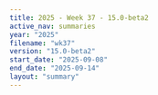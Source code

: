 ```yaml
---
title: 2025 - Week 37 - 15.0-beta2
active_nav: summaries
year: "2025"
filename: "wk37"
version: "15.0-beta2"
start_date: "2025-09-08"
end_date: "2025-09-14"
layout: "summary"
---
```

